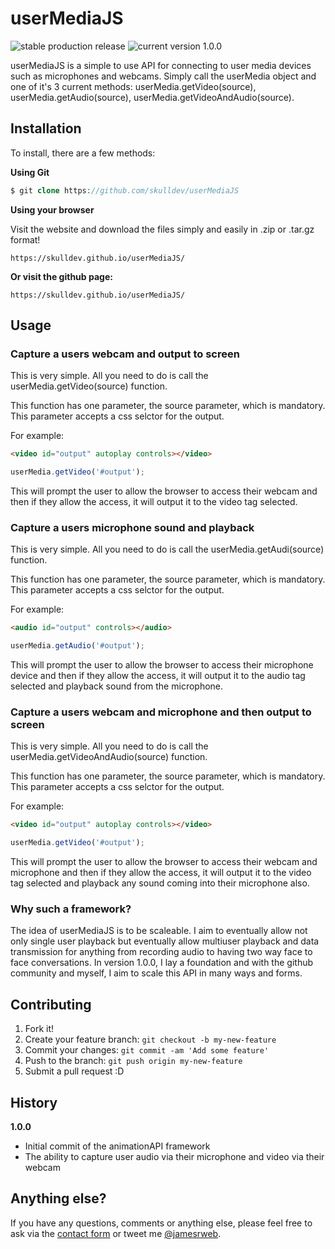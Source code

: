 # userMediaJS

![stable production release](https://img.shields.io/badge/build-stable%20production-brightgreen.svg)
![current version 1.0.0](https://img.shields.io/badge/current%20version-1.0.0-yellow.svg)

userMediaJS is a simple to use API for connecting to user media devices such as microphones and webcams. Simply call the userMedia object and one of it's 3 current methods: userMedia.getVideo(source), userMedia.getAudio(source), userMedia.getVideoAndAudio(source).

## Installation

To install, there are a few methods:

**Using Git**

```php
$ git clone https://github.com/skulldev/userMediaJS
```

**Using your browser**

Visit the website and download the files simply and easily in .zip or .tar.gz format!
```
https://skulldev.github.io/userMediaJS/
```

**Or visit the github page:**

```
https://skulldev.github.io/userMediaJS/
```

## Usage

### Capture a users webcam and output to screen

This is very simple. All you need to do is call the userMedia.getVideo(source) function.

This function has one parameter, the source parameter, which is mandatory. This parameter accepts a css selctor for the output.

For example:

```html
<video id="output" autoplay controls></video>
```

```javascript
userMedia.getVideo('#output');
```

This will prompt the user to allow the browser to access their webcam and then if they allow the access, it will output it to the video tag selected.

### Capture a users microphone sound and playback

This is very simple. All you need to do is call the userMedia.getAudi(source) function.

This function has one parameter, the source parameter, which is mandatory. This parameter accepts a css selctor for the output.

For example:

```html
<audio id="output" controls></audio>
```

```javascript
userMedia.getAudio('#output');
```

This will prompt the user to allow the browser to access their microphone device and then if they allow the access, it will output it to the audio tag selected and playback sound from the microphone.

### Capture a users webcam and microphone and then output to screen

This is very simple. All you need to do is call the userMedia.getVideoAndAudio(source) function.

This function has one parameter, the source parameter, which is mandatory. This parameter accepts a css selctor for the output.

For example:

```html
<video id="output" autoplay controls></video>
```

```javascript
userMedia.getVideo('#output');
```

This will prompt the user to allow the browser to access their webcam and microphone and then if they allow the access, it will output it to the video tag selected and playback any sound coming into their microphone also.

### Why such a framework?

The idea of userMediaJS is to be scaleable. I aim to eventually allow not only single user playback but eventually allow multiuser playback and data transmission for anything from recording audio to having two way face to face conversations. In version 1.0.0, I lay a foundation and with the github community and myself, I aim to scale this API in many ways and forms.

## Contributing

1. Fork it!
2. Create your feature branch: `git checkout -b my-new-feature`
3. Commit your changes: `git commit -am 'Add some feature'`
4. Push to the branch: `git push origin my-new-feature`
5. Submit a pull request :D

## History

**1.0.0**

- Initial commit of the animationAPI framework
- The ability to capture user audio via their microphone and video via their webcam

Anything else?
----------

If you have any questions, comments or anything else, please feel free to ask via the [contact form](http://jamesrobb.co.uk/contact) or tweet me [@jamesrweb](http://twitter.com/jamesrweb).
